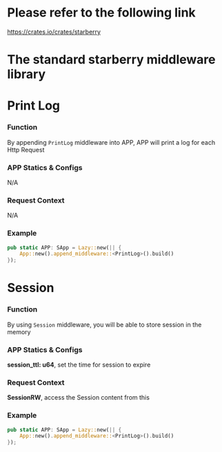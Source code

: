 # Please refer to the following link 

https://crates.io/crates/starberry 

# The standard starberry middleware library 

# Print Log 

### Function 

By appending `PrintLog` middleware into APP, APP will print a log for each Http Request 

### APP Statics & Configs 

N/A 

### Request Context 

N/A 

### Example 

```rust 
pub static APP: SApp = Lazy::new(|| {
    App::new().append_middleware::<PrintLog>().build()
}); 
``` 

# Session 

### Function 

By using `Session` middleware, you will be able to store session in the memory 

### APP Statics & Configs 

**session_ttl: u64**, set the time for session to expire 

### Request Context 

**SessionRW**, access the Session content from this 

### Example 

```rust 
pub static APP: SApp = Lazy::new(|| {
    App::new().append_middleware::<PrintLog>().build()
}); 
``` 
